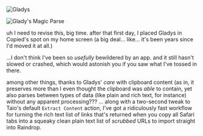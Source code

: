 ![Gladys](https://i.snap.as/Z99He5mS.png)

![Glady's Magic Parse](https://i.snap.as/AtVjiWI4.png)

uh I need to revise this, big time. after that first day, I placed Gladys in Copied's spot on my home screen (a big deal... like... it's been years since I'd moved it at all.)

...I don't think I've been so *usefully* bewildered by an app. and it still hasn't slowed or crashed, which would astonish you if you saw what I've tossed in there. 

among other things, thanks to Gladys' *care* with clipboard content (as in, it preserves more than I even thought the clipboard was *able* to contain, yet also parses between types of data (like plain and rich text, for instance) without any apparent processing??? ... along with a two-second tweak to Taio's default `Extract Content` action, I've got a ridiculously fast workflow for turning the rich text list of links that's returned when you copy all Safari tabs into a squeaky clean plain text list of *scrubbed* URLs to import straight into Raindrop.